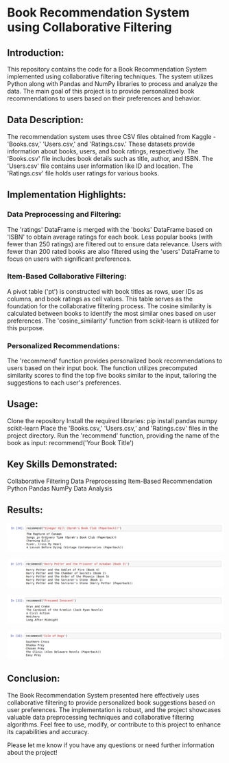 # Book Recommendation System using Collaborative Filtering 

## Introduction:
This repository contains the code for a Book Recommendation System implemented using collaborative filtering techniques. The system utilizes Python along with Pandas and NumPy libraries to process and analyze the data. The main goal of this project is to provide personalized book recommendations to users based on their preferences and behavior.

## Data Description:
The recommendation system uses three CSV files obtained from Kaggle - 'Books.csv,' 'Users.csv,' and 'Ratings.csv.' These datasets provide information about books, users, and book ratings, respectively. The 'Books.csv' file includes book details such as title, author, and ISBN. The 'Users.csv' file contains user information like ID and location. The 'Ratings.csv' file holds user ratings for various books.

## Implementation Highlights:

### Data Preprocessing and Filtering:

The 'ratings' DataFrame is merged with the 'books' DataFrame based on 'ISBN' to obtain average ratings for each book. Less popular books (with fewer than 250 ratings) are filtered out to ensure data relevance.
Users with fewer than 200 rated books are also filtered using the 'users' DataFrame to focus on users with significant preferences.

### Item-Based Collaborative Filtering:

A pivot table ('pt') is constructed with book titles as rows, user IDs as columns, and book ratings as cell values. This table serves as the foundation for the collaborative filtering process.
The cosine similarity is calculated between books to identify the most similar ones based on user preferences. The 'cosine_similarity' function from scikit-learn is utilized for this purpose.

### Personalized Recommendations:

The 'recommend' function provides personalized book recommendations to users based on their input book. The function utilizes precomputed similarity scores to find the top five books similar to the input, tailoring the suggestions to each user's preferences.

## Usage:

Clone the repository
Install the required libraries: pip install pandas numpy scikit-learn
Place the 'Books.csv,' 'Users.csv,' and 'Ratings.csv' files in the project directory.
Run the 'recommend' function, providing the name of the book as input: recommend('Your Book Title')

## Key Skills Demonstrated:

Collaborative Filtering
Data Preprocessing
Item-Based Recommendation
Python
Pandas
NumPy
Data Analysis

## Results:
![Alt text](d1.png)

![Alt text](d2.png)

![Alt text](d3.png)

![Alt text](d4.png)

## Conclusion:
The Book Recommendation System presented here effectively uses collaborative filtering to provide personalized book suggestions based on user preferences. The implementation is robust, and the project showcases valuable data preprocessing techniques and collaborative filtering algorithms. Feel free to use, modify, or contribute to this project to enhance its capabilities and accuracy.

Please let me know if you have any questions or need further information about the project!
